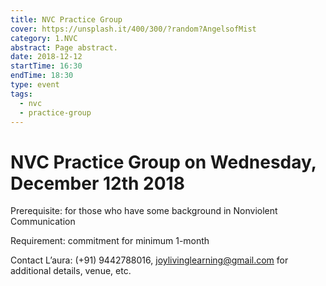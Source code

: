 ```yaml
---
title: NVC Practice Group
cover: https://unsplash.it/400/300/?random?AngelsofMist
category: 1.NVC
abstract: Page abstract.
date: 2018-12-12
startTime: 16:30
endTime: 18:30
type: event
tags:
  - nvc
  - practice-group
---
```


# NVC Practice Group on Wednesday, December 12th 2018

Prerequisite: for those who have some background in Nonviolent Communication

Requirement: commitment for minimum 1-month

Contact L’aura: (+91) 9442788016, joylivinglearning@gmail.com for additional details, venue, etc.

